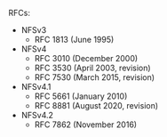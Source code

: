 RFCs:

- NFSv3
	- RFC 1813 (June 1995)
- NFSv4
	- RFC 3010 (December 2000)
	- RFC 3530 (April 2003, revision)
	- RFC 7530 (March 2015, revision)
- NFSv4.1
	- RFC 5661 (January 2010)
	- RFC 8881 (August 2020, revision)
- NFSv4.2
	- RFC 7862 (November 2016)